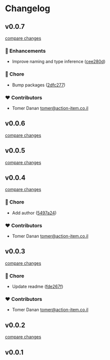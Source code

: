 # Changelog


## v0.0.7

[compare changes](https://github.com/dananz/sva/compare/v0.0.6...v0.0.7)

### 🚀 Enhancements

- Improve naming and type inference ([cee280d](https://github.com/dananz/sva/commit/cee280d))

### 🏡 Chore

- Bump packages ([2dfc277](https://github.com/dananz/sva/commit/2dfc277))

### ❤️ Contributors

- Tomer Danan <tomer@action-item.co.il>

## v0.0.6

[compare changes](https://github.com/dananz/sva/compare/v0.0.5...v0.0.6)

## v0.0.5

[compare changes](https://github.com/dananz/sva/compare/v0.0.4...v0.0.5)

## v0.0.4

[compare changes](https://github.com/dananz/sva/compare/v0.0.3...v0.0.4)

### 🏡 Chore

- Add author ([5497a24](https://github.com/dananz/sva/commit/5497a24))

### ❤️ Contributors

- Tomer Danan <tomer@action-item.co.il>

## v0.0.3

[compare changes](https://github.com/dananz/sva/compare/v0.0.2...v0.0.3)

### 🏡 Chore

- Update readme ([fde267f](https://github.com/dananz/sva/commit/fde267f))

### ❤️ Contributors

- Tomer Danan <tomer@action-item.co.il>

## v0.0.2

[compare changes](https://github.com/dananz/sva/compare/v0.0.1...v0.0.2)

## v0.0.1

